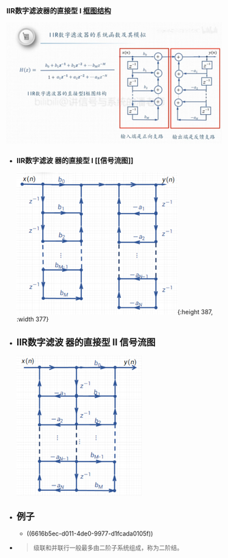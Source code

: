 ### IIR数字滤波器的直接型 $\mathrm{I}$ [框图结构]([[系统框图]])
![image.png](../assets/image_1712763836456_0.png)
- ### IIR数字滤波 器的直接型 $\mathrm{I}$ [[信号流图]]
  ![image.png](../assets/image_1712764124618_0.png){:height 387, :width 377}
- ## IIR数字滤波 器的直接型 $\mathrm{II}$ 信号流图
  ![image.png](../assets/image_1712764295996_0.png)
- ## 例子
	- ((6616b5ec-d011-4de0-9977-d1fcada0105f))
- > 级联和并联行一般最多由二阶子系统组成，称为二阶结。